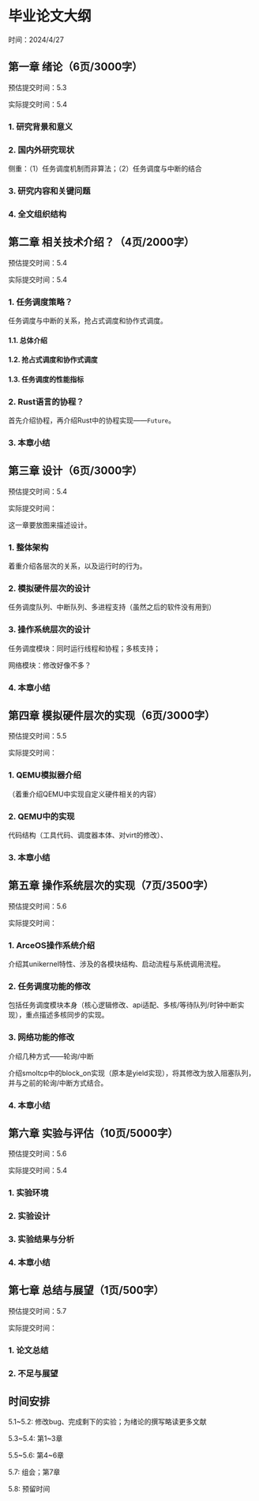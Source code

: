 ﻿# 毕业论文大纲

时间：2024/4/27

## 第一章 绪论（6页/3000字）

预估提交时间：5.3

实际提交时间：5.4

### 1. 研究背景和意义

### 2. 国内外研究现状

侧重：（1）任务调度机制而非算法；（2）任务调度与中断的结合

### 3. 研究内容和关键问题

### 4. 全文组织结构

## 第二章 相关技术介绍？（4页/2000字）

预估提交时间：5.4

实际提交时间：5.4

### 1. 任务调度策略？

任务调度与中断的关系，抢占式调度和协作式调度。

#### 1.1. 总体介绍

#### 1.2. 抢占式调度和协作式调度

#### 1.3. 任务调度的性能指标

### 2. Rust语言的协程？

首先介绍协程，再介绍Rust中的协程实现——`Future`。

### 3. 本章小结

## 第三章 设计（6页/3000字）

预估提交时间：5.4

实际提交时间：

这一章要放图来描述设计。

### 1. 整体架构

着重介绍各层次的关系，以及运行时的行为。

### 2. 模拟硬件层次的设计

任务调度队列、中断队列、多进程支持（虽然之后的软件没有用到）

### 3. 操作系统层次的设计

任务调度模块：同时运行线程和协程；多核支持；

网络模块：修改好像不多？

### 4. 本章小结

## 第四章 模拟硬件层次的实现（6页/3000字）

预估提交时间：5.5

实际提交时间：

### 1. QEMU模拟器介绍

（着重介绍QEMU中实现自定义硬件相关的内容）

### 2. QEMU中的实现

代码结构（工具代码、调度器本体、对virt的修改）、

### 3. 本章小结

## 第五章 操作系统层次的实现（7页/3500字）

预估提交时间：5.6

实际提交时间：

### 1. ArceOS操作系统介绍

介绍其unikernel特性、涉及的各模块结构、启动流程与系统调用流程。

### 2. 任务调度功能的修改

包括任务调度模块本身（核心逻辑修改、api适配、多核/等待队列/时钟中断实现），重点描述多核同步的实现。

### 3. 网络功能的修改

介绍几种方式——轮询/中断

介绍smoltcp中的block_on实现（原本是yield实现），将其修改为放入阻塞队列，并与之前的轮询/中断方式结合。

### 4. 本章小结

## 第六章 实验与评估（10页/5000字）

预估提交时间：5.6

实际提交时间：5.4

### 1. 实验环境

### 2. 实验设计

### 3. 实验结果与分析

### 4. 本章小结

## 第七章 总结与展望（1页/500字）

预估提交时间：5.7

实际提交时间：

### 1. 论文总结

### 2. 不足与展望

## 时间安排

5.1~5.2: 修改bug、完成剩下的实验；为绪论的撰写略读更多文献

5.3~5.4: 第1~3章

5.5~5.6: 第4~6章

5.7:     组会；第7章

5.8:     预留时间